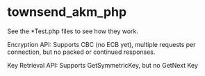 townsend_akm_php
================

See the *Test.php files to see how they work.

Encryption API: Supports CBC (no ECB yet), multiple requests per connection, but no packed or continued responses.

Key Retrieval API: Supports GetSymmetricKey, but no GetNext Key
